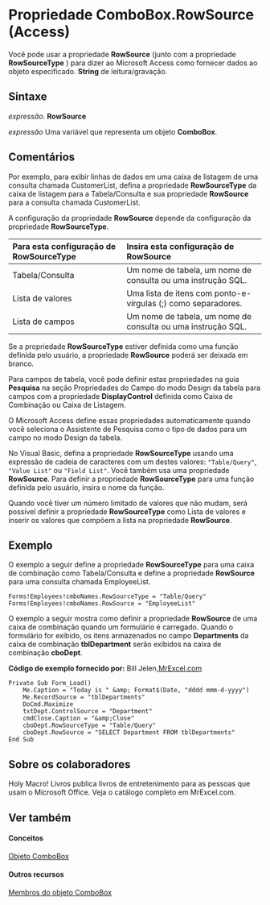 
# Propriedade ComboBox.RowSource (Access)

Você pode usar a propriedade  **RowSource** (junto com a propriedade **RowSourceType** ) para dizer ao Microsoft Access como fornecer dados ao objeto especificado. **String** de leitura/gravação.


## Sintaxe

 _expressão_. **RowSource**

 _expressão_ Uma variável que representa um objeto **ComboBox**.


## Comentários

Por exemplo, para exibir linhas de dados em uma caixa de listagem de uma consulta chamada CustomerList, defina a propriedade  **RowSourceType** da caixa de listagem para a Tabela/Consulta e sua propriedade **RowSource** para a consulta chamada CustomerList.

A configuração da propriedade  **RowSource** depende da configuração da propriedade **RowSourceType**.



|**Para esta configuração de RowSourceType**|**Insira esta configuração de RowSource**|
|:-----|:-----|
|Tabela/Consulta|Um nome de tabela, um nome de consulta ou uma instrução SQL.|
|Lista de valores|Uma lista de itens com ponto-e-vírgulas (;) como separadores.|
|Lista de campos|Um nome de tabela, um nome de consulta ou uma instrução SQL.|
Se a propriedade  **RowSourceType** estiver definida como uma função definida pelo usuário, a propriedade **RowSource** poderá ser deixada em branco.

Para campos de tabela, você pode definir estas propriedades na guia  **Pesquisa** na seção Propriedades do Campo do modo Design da tabela para campos com a propriedade **DisplayControl** definida como Caixa de Combinação ou Caixa de Listagem.

O Microsoft Access define essas propriedades automaticamente quando você seleciona o Assistente de Pesquisa como o tipo de dados para um campo no modo Design da tabela.

No Visual Basic, defina a propriedade  **RowSourceType** usando uma expressão de cadeia de caracteres com um destes valores: `"Table/Query"`,  `"Value List"` ou `"Field List"`. Você também usa uma propriedade  **RowSource**. Para definir a propriedade **RowSourceType** para uma função definida pelo usuário, insira o nome da função.

Quando você tiver um número limitado de valores que não mudam, será possível definir a propriedade  **RowSourceType** como Lista de valores e inserir os valores que compõem a lista na propriedade **RowSource**.


## Exemplo

O exemplo a seguir define a propriedade  **RowSourceType** para uma caixa de combinação como Tabela/Consulta e define a propriedade **RowSource** para uma consulta chamada EmployeeList.


```
Forms!Employees!cmboNames.RowSourceType = "Table/Query" 
Forms!Employees!cmboNames.RowSource = "EmployeeList"
```



O exemplo a seguir mostra como definir a propriedade  **RowSource** de uma caixa de combinação quando um formulário é carregado. Quando o formulário for exibido, os itens armazenados no campo **Departments** da caixa de combinação **tblDepartment** serão exibidos na caixa de combinação **cboDept**.

 **Código de exemplo fornecido por:** Bill Jelen,[MrExcel.com](http://www.mrexcel.com/)




```
Private Sub Form_Load()
    Me.Caption = "Today is " &amp; Format$(Date, "dddd mmm-d-yyyy")
    Me.RecordSource = "tblDepartments"
    DoCmd.Maximize  
    txtDept.ControlSource = "Department"
    cmdClose.Caption = "&amp;Close"
    cboDept.RowSourceType = "Table/Query"
    cboDept.RowSource = "SELECT Department FROM tblDepartments"
End Sub
```


## Sobre os colaboradores
<a name="AboutContributors"> </a>

Holy Macro! Livros publica livros de entretenimento para as pessoas que usam o Microsoft Office. Veja o catálogo completo em MrExcel.com.


## Ver também
<a name="AboutContributors"> </a>


#### Conceitos


[Objeto ComboBox](1cf508d5-023e-eb38-3991-71e82b2a4e7e.md)
#### Outros recursos


[Membros do objeto ComboBox](d0d83ca3-3698-295e-5335-7d0816557d6b.md)